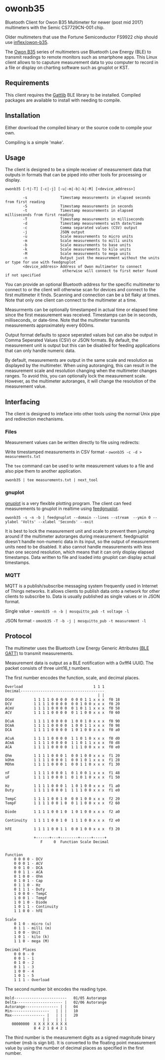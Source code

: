 # owonb35

Bluetooth Client for Owon B35 Multimeter for newer (post mid 2017) multimeters with the Semic CS7729CN-001 chip.

Older multimeters that use the Fortune Semiconductor FS9922 chip should use [inflex/owon-b35](https://github.com/inflex/owon-b35).

The [Owon B35](http://owontme.com/products_owon_3_5%7C6_digital_multimeter_with_bluetooth) series of multimeters use Bluetooth Low Energy (BLE) to transmit readings to remote monitors such as smartphone apps.  This Linux client allows to to caputure measurement data to you computer to record in a file or display on charting software such as gnuplot or KST.

## Requirements

This client requires the [Gattlib](https://github.com/labapart/gattlib) BLE library to be installed.  Compiled packages are available to install with needing to compile.

## Installation

Either download the compiled binary or the source code to compile your own.

Compiling is a simple 'make'.

## Usage

The client is designed to be a simple receiver of measurement data that outputs in formats that can be piped into other tools for processing or display.

```
owonb35 [-t|-T] [-c|-j] [-u|-m|-b|-k|-M] [<device_address>]

        -s               Timestamp measurements in elapsed seconds from first reading
        -S               Timestamp measurements in seconds
        -t               Timestamp measurements in elapsed milliseconds from first reading
        -T               Timestamp measurements in milliseconds
        -d               Timestamp measurements with date/time
        -c               Comma separated values (CSV) output
        -j               JSON output
        -u               Scale measurements to micro units
        -m               Scale measurements to milli units
        -b               Scale measurements to base units
        -k               Scale measurements to kilo units
        -M               Scale measurements to mega units
        -n               Output just the measurement without the units or type for use with feedgnuplot
        <device_address> Address of Owon multimeter to connect
                          otherwise will connect to first meter found if not specified
```

You can provide an optional Bluetooth address for the specific multimeter to connect to or the client will otherwise scan for devices and connect to the first multimeter it finds.  Scanning and connection can be a bit flaky at times.  Note that only one client can connect to the multimeter at a time.

Measurments can be optionally timestamped in actual time or elapsed time since the first measurement was received.  Timestamps can be in seconds, milliseconds, or date-time.  Note that the multimeter transmits measurements approximately every 600ms.

Output format defaults to space seperated values but can also be output in Comma Seperated Values (CSV) or JSON formats.  By default, the measurement unit is output but this can be disabled for feeding applications that can only handle numeric data.

By default, measurements are output in the same scale and resolution as displayed by the multimeter.  When using autoranging, this can result in the measurement scale and resolution changing when the multimeter changes ranges.  To avoid this, you can optionally lock the measurement scale.  However, as the multimeter autoranges, it will change the resolution of the measurement value.

## Interfacing

The client is designed to inteface into other tools using the normal Unix pipe and redirection mechanisms.

### Files

Measurement values can be written directly to file using redirects:

Write timestamped measurements in CSV format - `owonb35 -c -d > measurements.txt`

The `tee` command can be used to write measurement values to a file and also pipe them to another application.

`owonb35 | tee measurements.txt | next_tool`

### gnuplot

[gnuplot](http://www.gnuplot.info) is a very flexible plotting program.  The client can feed measurements to gnuplot in realtime using [feedgnuplot](https://github.com/dkogan/feedgnuplot).

`owonb35 -s -n -b | feedgnuplot --domain --lines --stream  --ymin 0 --ylabel 'Volts' --xlabel 'Seconds' --exit`

It is best to lock the measurement unit and scale to prevent them jumping around if the multimeter autoranges during measurement.  feedgnuplot doesn't handle non-numeric data in its input, so the output of measurement units need to be disabled.  It also cannot handle measurements with less than one second resolution, which means that it can only display elapsed timestamps.  Data written to file and loaded into gnuplot can display actual timestamps.

### MQTT

MQTT is a publish/subscribe messaging system frequently used in Internet of Things networks.  It allows clients to publish data onto a network for other clients to subscribe to.  Data is usually published as single values or in JSON format.

Single value - `omonb35 -n -b | mosquitto_pub -t voltage -l`

JSON format - `omonb35 -T -b -j | mosquitto_pub -t measurement -l`


## Protocol

The multimeter uses the Bluetooth Low Energy Generic Attributes [(BLE GATT)](https://www.bluetooth.com/specifications/gatt/generic-attributes-overview) to transmit measurements.

Measurement data is output as a BLE notification with a 0xfff4 UUID. The packet consists of three uint16_t numbers.

The first number encodes the function, scale, and decimal places.
```
Overload                                1 1 1
Decimal--------------------------------------
                                          | |
DCmV         1 1 1 1 0 0 0 0  0 0 0 1 1 x x x  f0 18
DCV          1 1 1 1 0 0 0 0  0 0 1 0 0 x x x  f0 20
ACmV         1 1 1 1 0 0 0 0  0 1 0 1 1 x x x  f0 58
ACV          1 1 1 1 0 0 0 0  0 1 1 0 0 x x x  f0 60
                                             
DCuA         1 1 1 1 0 0 0 0  1 0 0 1 0 x x x  f0 90
DCmA         1 1 1 1 0 0 0 0  1 0 0 1 1 x x x  f0 98
DCA          1 1 1 1 0 0 0 0  1 0 1 0 0 x x x  f0 a0
                                            
ACuA         1 1 1 1 0 0 0 0  1 1 0 1 0 x x x  f0 d0
ACmA         1 1 1 1 0 0 0 0  1 1 0 1 1 x x x  f0 d8
ACA          1 1 1 1 0 0 0 0  1 1 1 0 0 x x x  f0 e0
                                            
Ohm          1 1 1 1 0 0 0 1  0 0 1 0 0 x x x  f1 20
kOhm         1 1 1 1 0 0 0 1  0 0 1 0 1 x x x  f1 28
MOhm         1 1 1 1 0 0 0 1  0 0 1 1 0 x x x  f1 30
                                            
nF           1 1 1 1 0 0 0 1  0 1 0 0 1 x x x  f1 48 
uF           1 1 1 1 0 0 0 1  0 1 0 1 0 x x x  f1 50
                                            
Hz           1 1 1 1 0 0 0 1  1 0 1 0 0 x x x  f1 a0
Duty         1 1 1 1 0 0 0 1  1 1 1 0 0 x x x  f1 e0
                                            
TempC        1 1 1 1 0 0 1 0  0 0 1 0 0 x x x  f2 20
TempF        1 1 1 1 0 0 1 0  0 1 1 0 0 x x x  f2 60
                                            
Diode        1 1 1 1 0 0 1 0  1 0 1 0 0 x x x  f2 a0
                                            
Continuity   1 1 1 1 0 0 1 0  1 1 1 0 0 x x x  f2 e0
                                            
hFE          1 1 1 1 0 0 1 1  0 0 1 0 0 x x x  f3 20
                                            
             +------+---+--------+-----+-----+
                F     0  Function Scale Decimal
                
                
Function
    0 0 0 0 - DCV
    0 0 0 1 - ACV
    0 0 1 0 - DCA
    0 0 1 1 - ACA
    0 1 0 0 - Ohm
    0 1 0 1 - Cap
    0 1 1 0 - Hz
    0 1 1 1 - Duty
    1 0 0 0 - TempC
    1 0 0 1 - TempF
    1 0 1 0 - Diode
    1 0 1 1 - Continuity
    1 1 0 0 - hFE

Scale
    0 1 0 - micro (u)
    0 1 1 - milli (m)
    1 0 0 - Unit
    1 0 1 - kilo (k)
    1 1 0 - mega (M)
    
Decimal Places
    0 0 0 - 0
    0 0 1 - 1
    0 1 0 - 2
    0 1 1 - 3
    1 0 0 - 4
    1 0 1 - 5
    1 1 1 - Overload
```

The second number bit encodes the reading type.
```
Hold------------------------   01/05 Autorange
Delta--------------------- |   02/06 Autorange
Autorange--------------- | |   04
Min-----------------   | | |   10
Max--------------- |   | | |   20
                 | |   | | |
   00000000  X X X X X X X X
             8 4 2 1 8 4 2 1
```

The third number is the measurement digits as a signed magnitude binary number (msb is sign bit). It is converted to the floating point measurement value by using the number of decimal places as specified in the first number.



